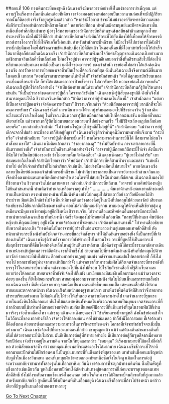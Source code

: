 ##ตอนที่ 106 ทางเดินกระบี่ของซูหลี
เฉินฉางเซิงมีพรสวรรค์อย่างยิ่งในแง่ของการบำเพ็ญตน แต่ความรู้ในเรื่องทางโลกนั้นอ่อนด้อยทีเดียว เขาจ้องมองอย่างเหม่อลอยเป็นเวลานานก่อนที่จะมีปฏิกิริยา จากนั้นก็คิดอย่างจริงจังอยู่ครู่หนึ่งแล้วกล่าว “หากข้ามีโอกาส ข้าจะโน้มน้าวองค์จักรพรรดิขาวและขอคัมภีร์กระบี่ของสำนักกระบี่หลีซานคืนมา”
หลายร้อยปีก่อน ทัพพันธมิตรมนุษย์และปีศาจเดินทางขึ้นเหนือเพื่อทำศึกกับเผ่ามาร ผู้อาวุโสหลายคนของสำนักกระบี่หลีซานขนส่งเสบียงล่าช้าและถูกลงโทษประหารชีวิต
เมื่อไม่มีวิธีที่ดีกว่า สำนักกระบี่หลีซานจึงส่งคัมภีร์กระบี่ไปยังเมืองไป๋ตี้เพื่อขอให้จักรพรรดิขาวส่งราชโองการไปสั่งให้จินอวี้ลวี่ผ่อนผัน
สำหรับสำนักกระบี่หลีซาน ไม่มีอะไรดีไปกว่าการได้คัมภีร์กระบี่กลับคืนมาโดยไม่สร้างความขัดแย้งกับเมืองไป๋ตี้อีกแล้ว
ในตอนนี้คนที่มีโอกาสทำเรื่องนี้ให้สำเร็จได้มากที่สุดก็ย่อมเป็นเฉินฉางเซิง
เจ้าสำนักกระบี่หลีซานพึงพอใจกับคำสัญญาของเฉินฉางเซิงอย่างมาก
แต่ชิวซานจวินเลิกคิ้วขึ้นเล็กน้อย ไม่พอใจอยู่บ้าง
อาจารย์ปู่ซูหลีเคยบอกว่าสิ่งที่หลีซานเสียไปก็ต้องให้หลีซานเอากลับมาเอง
แต่เมื่อเป็นความตั้งใจของอาจารย์ ของเจ้าสำนัก เขาย่อมไม่กล่าวโต้แย้งต่อเฉินฉางเซิง
การรักษาอาการป่วยของเจ๋อซิ่วเป็นเรื่องที่ต้องกังวลที่สุด ดังนั้นเฉินฉางเซิงจึงอารมณ์ดีขึ้นมากในตอนนี้ เขาถาม “ตอนนี้เราสามารถพบคนได้หรือไม่”
เจ้าสำนักส่ายหน้า “ต่อให้ลูกหมาป่าเรียนเพลงกระบี่ดนตรีกระจ่างใส ก็ทำได้แค่สะกดอาการป่วยชั่วคราว ไม่อาจรักษาได้ พวกเขาย่อมไม่อาจพบกัน”
เฉินฉางเซิงรู้สึกไร้กำลังอย่างยิ่ง “จำเป็นต้องทำแบบนี้ด้วยหรือ”
เจ้าสำนักกระบี่หลีซานก็รู้สึกไร้หนทางเช่นกัน “นี่เป็นประสงค์ของอาจารย์ปู่เล็ก ใครจะกล้าขัดขืน”
เฉินฉางเซิงรู้นิสัยของซูหลีดี ดังนั้นจึงไม่สามารถพูดอะไรได้
ชิวซานจวินพลันกล่าว “ข้าคิดว่าอาจารย์ปู่ทำพลาดในเรื่องนี้”
เจ้าสำนักตอบ “แต่เขาก็เป็นอาจารย์ปู่ของเจ้า เจ้าต้องเคารพรักเขา”
ชิวซานจวินกล่าว “ด้วยนิสัยของอาจารย์ปู่ ยากนักที่จะให้คนเคารพรักเขา”
เฉินฉางเซิงนึกถึงการเดินทางลงใต้จากทุ่งหิมะและมองไปที่ชิวซานจวิน รู้ว่าเขาคิดอะไรและกังวลเรื่องใดอยู่
ในชั่วขณะนั้นพวกเขารู้สึกเหมือนย้อนกลับไปที่คอกม้าผาชัน
แต่ก็แค่ชั่วขณะเดียวเท่านั้น แล้วพวกเขาก็รู้สึกไม่สบายและถอนสายตาไปอย่างรวดเร็ว
“ไม่มีวิธีจะเลี่ยงกฎสักเล็กน้อยเลยหรือ”
เขากล่าวกับเจ้าสำนัก “ไม่ว่าอย่างไรผู้อาวุโสซูหลีก็ไม่อยู่ที่นี่”
เจ้าสำนักตอบ “แม้ว่าอาจารย์ปู่เล็กจะจากไปแล้ว กระบี่ของเขาก็ยังอยู่ที่ภูเขา”
เฉินฉางเซิงรู้สึกว่าคำพูดนี้มีความหมายอื่นจึงถาม “กระบี่หรือ”
เจ้าสำนักอธิบาย “อาจารย์ปู่เล็กทิ้งกระบี่เอาไว้ หากใครสามารถผ่านกระบี่นี้ได้ ก็สามารถไม่สนใจคำสั่งของเขาได้”
เฉินฉางเซิงคิดแล้วกล่าว “ข้าอยากลองดู”
“ข้าไม่ปิดบังท่าน การจะทำลายกระบี่นี้อันตรายอย่างยิ่ง”
เจ้าสำนักกระบี่หลีซานเตือนอย่างจริงจัง “อาจารย์ปู่เล็กสอนวิถีกระบี่ให้เจ้า ดังนั้นเจ้าก็นับได้ว่าเป็นศิษย์น้องของข้า ข้าไม่อยากเห็นเจ้าต้องเสี่ยง”
เฉินฉางเซิงตอบ “ผู้เยาว์ไม่กล้ารับ”
เขาย่อมหมายถึงเรื่องที่เจ้าสำนักเรียกเขาว่า ‘ศิษย์น้อง’
เจ้าสำนักกระบี่หลีซานหัวเราะและกล่าว “แค่พลั้งปากไป ต่อให้เจ้ากล้ารับข้าก็ไม่กล้าเรียกเจ้าเช่นนั้น ไม่อย่างนั้นคงมีคนไม่สบายใจ”
หากเฉินฉางเซิงกลายเป็นศิษย์น้องของเจ้าสำนักกระบี่หลีซาน ไม่เท่ากับว่าเขากลายเป็นอาจารย์อาของชิวซานจวินและเจ็ดคำโคลงแห่งแดนเทพที่เหลือหรอกหรือ
ส่วนใครที่ไม่สบายใจนั้นคำตอบก็ชัดเจน
เฉินฉางเซิงมองไปที่ชิวซานจวิน
ชิวซานจวินไม่สนสายตาเขา กล่าวกับเจ้าสำนักกระบี่หลีซาน “อาจารย์ หากศิษย์น้องหญิงได้ยินคำสนทนานี้ ท่านคิดว่าท่านจะเหลือเคราอยู่เท่าไร”
……
……
ตีนเขาด้านหลังยอดเขาหลักของหลีซานเป็นหน้าผา ตรงหน้าของหน้าผานี้มีผนังหิน ผนังนี้ปกคลุมไปด้วยเถาวัลย์ เถาวัลย์มีดอกไม้ป่าประปราย
มีแต่เดินใกล้เข้าไปจึงเห็นว่ามีทางเดินกว้างสองฉื่อยู่ในผนังที่ปกคลุมไปด้วยเถาวัลย์
เสียงนกร้องขับขานได้ยินจากอีกฝั่งของทางเดิน ดอกไม้ส่งกลิ่มหอมรัญจวน หากมองดูให้ดีจะเห็นสีเขียวชอุ่ม
ดูเหมือนจะมีหุบเขาเขียวชอุ่มอยู่อีกฝั่งหนึ่ง
ชิวซานจวิน โก่วหานสือและศิษย์คนอื่นของสำนักกระบี่หลีซานนำพวกเฉินฉางเซิงมาที่หน้าผานี้
เจ๋อซิ่วจ้องมองไปที่รอยต่อในก้อนหิน
“หลายปีที่ผ่านมา ศิษย์น้องหญิงบำเพ็ญตนเงียบๆ อยู่ฝั่งนั้น หากเจ้าต้องการที่จะพบนาง เจ้าต้องเดินผ่านทางนี้”
โก่วหานสืออธิบายกับพวกเฉินฉางเซิง “ทางเดินนี้เป็นอาจารย์ปู่สร้างขึ้นก่อนจะทะลวงผ่านสู่เขตแดนเทพศักดิ์สิทธิ์ ตัดหน้าผาด้วยกระบี่ ผนังหินยังมีเจตจำนงกระบี่และจิตสังหาร ทำให้มันอันตรายอย่างยิ่ง นี่เป็นกระบี่ที่เจ้าต้องผ่านไป”
เฉินฉางเซิงรู้ดีว่าหลังจากกระบี่บังฟ้าหายไปในสวนโจว กระบี่ที่ซูหลีใช้เป็นแค่กระบี่สัมฤทธิ์ธรรมดาที่ตีขึ้นโดยช่างตีเหล็กในหมู่บ้านตีนเขาหลีซาน เมื่อคิดว่าซูหลีใช้กระบี่ธรรมดาตัดทางเดินผ่านหน้าผาเข้าสู่แดนสวรรค์อีกด้าน เขาก็ตัวแข็งไป
สายตาตกไปที่ทางเดินผ่านผนังหินที่ปกคลุมไปด้วยเถาวัลย์
รอยกระบี่นับไม่ถ้วน ลึกอย่างมากปรากฏอยู่บนผนัง หลังจากผ่านลมฝนไปหลายร้อยปี ก็ยังไม่จางไป
พวกเขายังอยู่ห่างจากทางเข้าสิบกว่าจั้ง แต่พวกเขาก็สามารถสัมผัสได้ถึงเจตจำนงกระบี่ทรงพลังที่บรรจุไว้ในรอยกระบี่พวกนั้น
หลังจากมองไปที่ผนังไม่กี่รอบ ไป๋ไช่กับถังซานสือลิ่วก็รู้สึกเจ็บตาและอยากร้องไห้ออกมา
สายตาเจ๋อซิ่วยังจับจ้องไปที่ผนัง เขาเงียบและมีสมาธิเหนือธรรมดา แม้ว่าดวงตาจะค่อยๆ แดงขึ้น ก็ยังไม่ยอมกะพริบตา
สายลมพุ่งออกมาจากทางผนัง พัดใบไม้บนพื้นและกระทบเสื้อผ้าของเฉินฉางเซิง
มีเสียงฉีกขาดเบาๆ รอยฉีกเป็นทางตรงเกิดขึ้นบนแขนเสื้อ
เศษแขนเสื้อปลิวไปตามสายลมและตกจากหน้าผา
เฉินฉางเซิงก้มหน้ามองดูฐานหน้าผา เขาเห็นว่าพื้นดินรัศมีสิบกว่าจั้งรอบทางเข้าราบเรียบอย่างมาก ไม่มีแม้แต่ใบไม้ร่วงให้เห็นเลย
คาดว่าเมื่อเวลาผ่านไป เจตจำนงกระบี่รุนแรงภายในผนังหินได้ซึมออกมา หั่นใบไม้และเศษหินทั้งหมดในบริเวณจนกลายเป็นผุยผง
เจตจำนงกระบี่ที่น่ากลัวแบบนี้นับว่าหาได้ยากอย่างแท้จริง
สมกับเป็นยอดฝีมือกระบี่ที่แข็งแกร่งที่สุดในรอบพันปีที่ผ่านมาจริงๆ
เจ๋อซิ่วเคลื่อนไหว
แต่เขาถูกเฉินฉางเซิงหยุดเอาไว้
“ข้าเรียนกระบี่จากซูหลี ดังนั้นข้าย่อมเข้าใจในวิถีกระบี่ของเขาอย่างล้ำลึก เจ้าควรให้ข้าลองก่อน ต่อให้ข้าล้มเหลว ข้าก็ยังมีโอกาสถอย ที่เจ้าต้องทำก็คือสังเกต ด้วยการสังเกตและความสามารถในการวิเคราะห์ของเจ้า โอกาสที่เจ้าจะทำสำเร็จจะเพิ่มขึ้นอย่างมาก”
เฉินฉางเซิงจ้องไปที่ตาของเขาตอนที่กล่าว
เขาพูดถูกแล้ว
แม้ว่าแค่ต้องเดินผ่านทางเดินที่เต็มไปด้วยรอยกระบี่นับไม่ถ้วน มันก็เป็นการต่อสู้ที่ท้าทายอย่างยิ่ง
นี่เป็นการต่อสู้กับซูหลีจากเมื่อหลายร้อยปีก่อน
เจ๋อซิ่วจมอยู่ในความคิด จากนั้นก็หยุดและกล่าว “ขอบคุณ”
มีเรื่องมากมายที่ใช้แค่ไม่กี่คำก็พอ
ด้วยนิสัยของเจ๋อซิ่ว คำว่าขอบคุณเพียงพอที่จะแสดงอะไรได้มากมาย
เฉินฉางเซิงชักกระบี่ไร้ราคีออกมาและปักด้ามใส่ฝักซ่อนคม
นี่เป็นรูปแบบกระบี่ที่แข็งแกร่งที่สุดของเขา
เขาทำเช่นนี้ตอนเผชิญหน้ากับจูลั่วในเมืองสวินหยาง ตอนที่เขาบุกฝ่าเข้าตรอกกองทัพเหนือซือเจิ้งในจิงตู แม้แต่ในการต่อสู้ระหว่างเขากับราชามารทั้งสองรุ่นในเทือกเขาหิมะ
วันนี้ เขาต้องการที่จะบุกฝ่าทางเดินหิน ซึ่งเป็นศัตรูที่แข็งแกร่งเช่นเดียวกัน
ซูหลีเมื่อหลายปีก่อนได้ตัดผ่าเส้นทางสู่แดนสวรรค์นี้ก่อนจะบรรลุเขตแดนเทพศักดิ์สิทธิ์ ยังไม่ถึงระดับความแข็งแกร่งในอนาคต อย่างไรก็ตาม เขาได้ฝึกกระบี่จนถึงระดับที่สูงมากแล้ว สำหรับเขากับเจ๋อซิ่ว ซูหลีคนนี้ก็ยังเป็นคนที่เกินเอื้อมอยู่ดี
เฉินฉางเซิงถือกระบี่ก้าวไปข้างหน้า
แค่ก้าวเดียวก็มีรูผุดขึ้นบนเสื้อผ้าของเขาหลายรู


[Go To Next Chapter]( ./933.md)